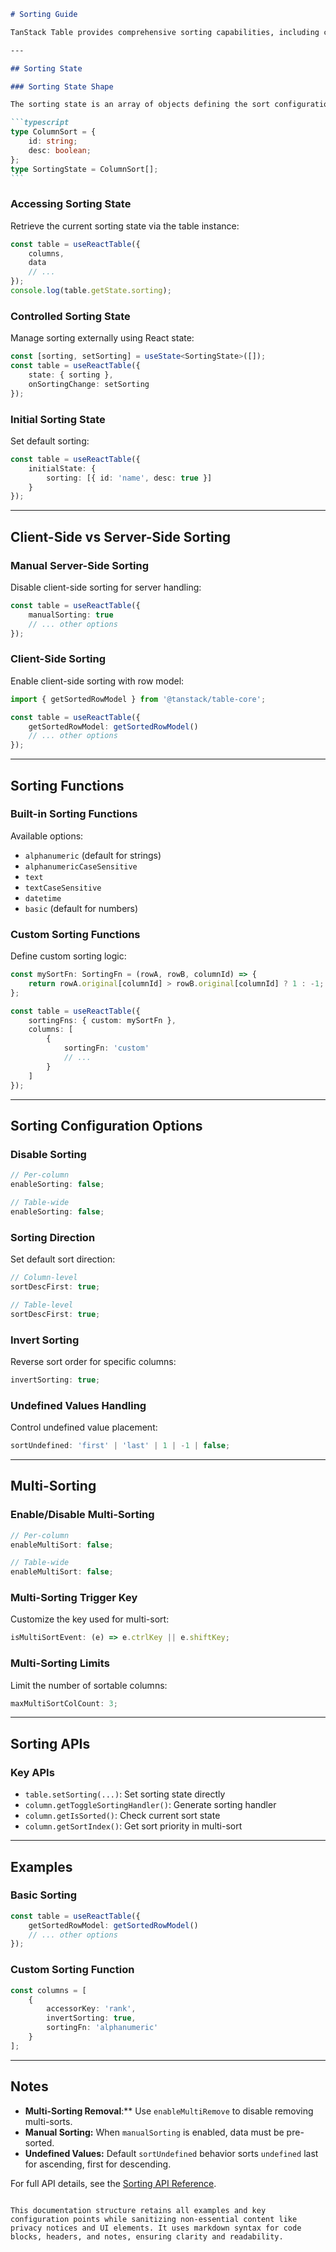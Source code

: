 ````markdown
# Sorting Guide

TanStack Table provides comprehensive sorting capabilities, including client-side sorting, custom sorting functions, and multi-column sorting. This guide covers configuration options and APIs for managing sorting behavior.

---

## Sorting State

### Sorting State Shape

The sorting state is an array of objects defining the sort configuration:

```typescript
type ColumnSort = {
	id: string;
	desc: boolean;
};
type SortingState = ColumnSort[];
```
````

### Accessing Sorting State

Retrieve the current sorting state via the table instance:

```typescript
const table = useReactTable({
	columns,
	data
	// ...
});
console.log(table.getState.sorting);
```

### Controlled Sorting State

Manage sorting externally using React state:

```typescript
const [sorting, setSorting] = useState<SortingState>([]);
const table = useReactTable({
	state: { sorting },
	onSortingChange: setSorting
});
```

### Initial Sorting State

Set default sorting:

```typescript
const table = useReactTable({
	initialState: {
		sorting: [{ id: 'name', desc: true }]
	}
});
```

---

## Client-Side vs Server-Side Sorting

### Manual Server-Side Sorting

Disable client-side sorting for server handling:

```typescript
const table = useReactTable({
	manualSorting: true
	// ... other options
});
```

### Client-Side Sorting

Enable client-side sorting with row model:

```typescript
import { getSortedRowModel } from '@tanstack/table-core';

const table = useReactTable({
	getSortedRowModel: getSortedRowModel()
	// ... other options
});
```

---

## Sorting Functions

### Built-in Sorting Functions

Available options:

- `alphanumeric` (default for strings)
- `alphanumericCaseSensitive`
- `text`
- `textCaseSensitive`
- `datetime`
- `basic` (default for numbers)

### Custom Sorting Functions

Define custom sorting logic:

```typescript
const mySortFn: SortingFn = (rowA, rowB, columnId) => {
	return rowA.original[columnId] > rowB.original[columnId] ? 1 : -1;
};

const table = useReactTable({
	sortingFns: { custom: mySortFn },
	columns: [
		{
			sortingFn: 'custom'
			// ...
		}
	]
});
```

---

## Sorting Configuration Options

### Disable Sorting

```typescript
// Per-column
enableSorting: false;

// Table-wide
enableSorting: false;
```

### Sorting Direction

Set default sort direction:

```typescript
// Column-level
sortDescFirst: true;

// Table-level
sortDescFirst: true;
```

### Invert Sorting

Reverse sort order for specific columns:

```typescript
invertSorting: true;
```

### Undefined Values Handling

Control undefined value placement:

```typescript
sortUndefined: 'first' | 'last' | 1 | -1 | false;
```

---

## Multi-Sorting

### Enable/Disable Multi-Sorting

```typescript
// Per-column
enableMultiSort: false;

// Table-wide
enableMultiSort: false;
```

### Multi-Sorting Trigger Key

Customize the key used for multi-sort:

```typescript
isMultiSortEvent: (e) => e.ctrlKey || e.shiftKey;
```

### Multi-Sorting Limits

Limit the number of sortable columns:

```typescript
maxMultiSortColCount: 3;
```

---

## Sorting APIs

### Key APIs

- `table.setSorting(...)`: Set sorting state directly
- `column.getToggleSortingHandler()`: Generate sorting handler
- `column.getIsSorted()`: Check current sort state
- `column.getSortIndex()`: Get sort priority in multi-sort

---

## Examples

### Basic Sorting

```typescript
const table = useReactTable({
	getSortedRowModel: getSortedRowModel()
	// ... other options
});
```

### Custom Sorting Function

```typescript
const columns = [
	{
		accessorKey: 'rank',
		invertSorting: true,
		sortingFn: 'alphanumeric'
	}
];
```

---

## Notes

- **Multi-Sorting Removal**:\*\* Use `enableMultiRemove` to disable removing multi-sorts.
- **Manual Sorting:** When `manualSorting` is enabled, data must be pre-sorted.
- **Undefined Values:** Default `sortUndefined` behavior sorts `undefined` last for ascending, first for descending.

For full API details, see the [Sorting API Reference](#sorting-apis).

```

This documentation structure retains all examples and key configuration points while sanitizing non-essential content like privacy notices and UI elements. It uses markdown syntax for code blocks, headers, and notes, ensuring clarity and readability.
```
